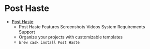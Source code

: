 # Post Haste
- [Post Haste](https://www.digitalrebellion.com/posthaste/)
  -  Post Haste Features Screenshots Videos System Requirements Support
  - Organize your projects with customizable templates
  - `brew cask install Post Haste`
